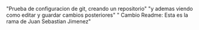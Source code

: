 "Prueba de configuracion de git, creando un repositorio" 
"y ademas viendo como editar y guardar cambios posteriores" 
" Cambio Readme: Esta es la rama de Juan Sebastian Jimenez" 
